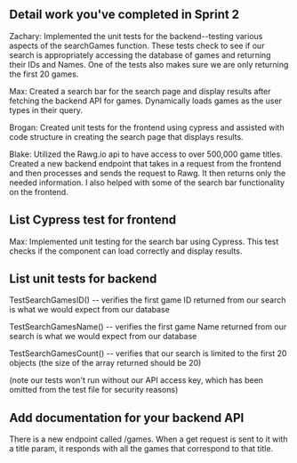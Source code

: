 ## Detail work you've completed in Sprint 2

Zachary:
Implemented the unit tests for the backend--testing various aspects of the searchGames function. These tests
check to see if our search is appropriately accessing the database of games and returning their IDs and Names.
One of the tests also makes sure we are only returning the first 20 games.

Max:
Created a search bar for the search page and display results after fetching the backend API for games. 
Dynamically loads games as the user types in their query.

Brogan:
Created unit tests for the frontend using cypress and assisted with code structure in creating the search page
that displays results.

Blake: 
Utilized the Rawg.io api to have access to over 500,000 game titles. Created a new backend endpoint that takes in a request from the frontend
and then processes and sends the request to Rawg. It then returns only the needed information. I also helped with some of the search bar functionality
on the frontend.

## List Cypress test for frontend

Max:
Implemented unit testing for the search bar using Cypress. This test checks if the component can load correctly and display results.

## List unit tests for backend

TestSearchGamesID() -- verifies the first game ID returned from our search is what we would expect from our database

TestSearchGamesName() -- verifies the first game Name returned from our search is what we would expect from our database

TestSearchGamesCount() -- verifies that our search is limited to the first 20 objects (the size of the array returned should be 20)

(note our tests won't run without our API access key, which has been omitted from the test file for security reasons)

## Add documentation for your backend API 

There is a new endpoint called /games. When a get request is sent to it with a title param, it responds with all the games that correspond to that title.
